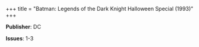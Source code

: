 +++
title = "Batman: Legends of the Dark Knight Halloween Special (1993)"
+++



**Publisher**: DC

**Issues**: 1-3